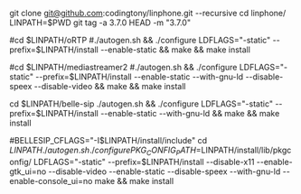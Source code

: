 

git clone git@github.com:codingtony/linphone.git --recursive
cd linphone/
LINPATH=$PWD
git tag -a 3.7.0 HEAD -m "3.7.0"

#cd $LINPATH/oRTP
#./autogen.sh && ./configure  LDFLAGS="-static" --prefix=$LINPATH/install   --enable-static && make && make install

#cd $LINPATH/mediastreamer2
#./autogen.sh && ./configure  LDFLAGS="-static"  --prefix=$LINPATH/install    --enable-static  --with-gnu-ld --disable-speex --disable-video && make && make install

cd $LINPATH/belle-sip
./autogen.sh && ./configure  LDFLAGS="-static"  --prefix=$LINPATH/install  --enable-static  --with-gnu-ld  && make && make install


#BELLESIP_CFLAGS="-I$LINPATH/install/include"
cd  $LINPATH 
./autogen.sh
./configure PKG_CONFIG_PATH=$LINPATH/install/lib/pkgconfig/  LDFLAGS="-static"   --prefix=$LINPATH/install --disable-x11 --enable-gtk_ui=no   --disable-video  --enable-static   --disable-speex --with-gnu-ld --enable-console_ui=no
make && make install

